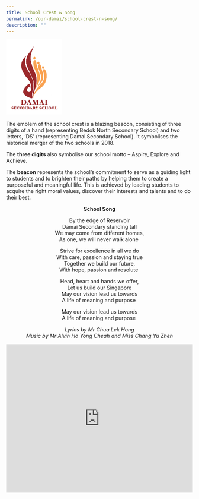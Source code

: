 ```yaml
---
title: School Crest & Song
permalink: /our-damai/school-crest-n-song/
description: ""
---
```

<img style="width: 30%;" src="/images/scs.png" />
<p>The emblem of the school crest is a blazing beacon, consisting of three digits of a hand (representing Bedok North Secondary School) and two letters, &lsquo;DS&rsquo; (representing Damai Secondary School). It symbolises the historical merger of the two schools in 2018.</p>
<p>The&nbsp;<strong>three digits</strong>&nbsp;also symbolise our school motto &ndash; Aspire, Explore and Achieve.</p>
<p>The&nbsp;<strong>beacon</strong>&nbsp;represents the school&rsquo;s commitment to serve as a guiding light to students and to brighten their paths by helping them to create a purposeful and meaningful life. This is achieved by leading students to acquire the right moral values, discover their interests and talents and to do their best.</p>
<p style="text-align: center;"><strong>School Song</strong></p>
<p style="text-align: center;">By the edge of Reservoir<br />Damai Secondary standing tall<br />We may come from different homes,<br />As&nbsp;one, we will never walk alone&nbsp;</p>
<p style="text-align: center;">Strive for excellence in all we do<br />With care, passion and staying true<br />Together we build our future,<br />With hope, passion and resolute&nbsp;</p>
<p style="text-align: center;">Head, heart and hands we offer,<br />Let us build our Singapore<br />May our vision lead us towards<br />A life of meaning and purpose&nbsp;</p>
<p style="text-align: center;">May our vision lead us towards<br />A life of meaning and purpose&nbsp;</p>
<div>
<p style="text-align: center;"><em>Lyrics by Mr Chua Lek Hong<br /></em><em>Music by Mr Alvin Ho Yong Cheah and Miss Chang Yu Zhen</em></p>
<iframe width="100%" height ="400" src="https://www.youtube.com/embed/QC5yMvDiQwU" title="Damai Secondary School Song" frameborder="0" allow="accelerometer; autoplay; clipboard-write; encrypted-media; gyroscope; picture-in-picture; web-share" allowfullscreen></iframe>